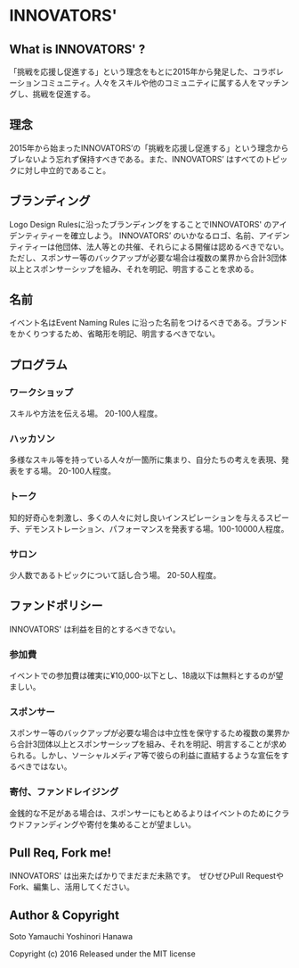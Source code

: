 # INNOVATORS'　

## What is INNOVATORS' ?
「挑戦を応援し促進する」という理念をもとに2015年から発足した、コラボレーションコミュニティ。人々をスキルや他のコミュニティに属する人をマッチングし、挑戦を促進する。

## 理念
2015年から始まったINNOVATORS’の「挑戦を応援し促進する」という理念からブレないよう忘れず保持すべきである。また、INNOVATORS’ はすべてのトピックに対し中立的であること。

## ブランディング
Logo Design Rulesに沿ったブランディングをすることでINNOVATORS' のアイデンティティーを確立しよう。
INNOVATORS’ のいかなるロゴ、名前、アイデンティティーは他団体、法人等との共催、それらによる開催は認めるべきでない。ただし、スポンサー等のバックアップが必要な場合は複数の業界から合計3団体以上とスポンサーシップを組み、それを明記、明言することを求める。

## 名前
イベント名はEvent Naming Rules に沿った名前をつけるべきである。ブランドをかくりつするため、省略形を明記、明言するべきでない。

## プログラム
### ワークショップ
スキルや方法を伝える場。
20-100人程度。

### ハッカソン
多様なスキル等を持っている人々が一箇所に集まり、自分たちの考えを表現、発表をする場。
20-100人程度。

### トーク
知的好奇心を刺激し、多くの人々に対し良いインスピレーションを与えるスピーチ、デモンストレーション、パフォーマンスを発表する場。100-10000人程度。

### サロン
少人数であるトピックについて話し合う場。
20-50人程度。


## ファンドポリシー
INNOVATORS' は利益を目的とするべきでない。

### 参加費
イベントでの参加費は確実に¥10,000-以下とし、18歳以下は無料とするのが望ましい。

### スポンサー
スポンサー等のバックアップが必要な場合は中立性を保守するため複数の業界から合計3団体以上とスポンサーシップを組み、それを明記、明言することが求められる。しかし、ソーシャルメディア等で彼らの利益に直結するような宣伝をするべきではない。

### 寄付、ファンドレイジング
金銭的な不足がある場合は、スポンサーにもとめるよりはイベントのためにクラウドファンディングや寄付を集めることが望ましい。

## Pull Req, Fork me!
INNOVATORS' は出来たばかりでまだまだ未熟です。　ぜひぜひPull RequestやFork、編集し、活用してください。

## Author & Copyright
Soto Yamauchi
Yoshinori Hanawa

Copyright (c) 2016
Released under the MIT license
